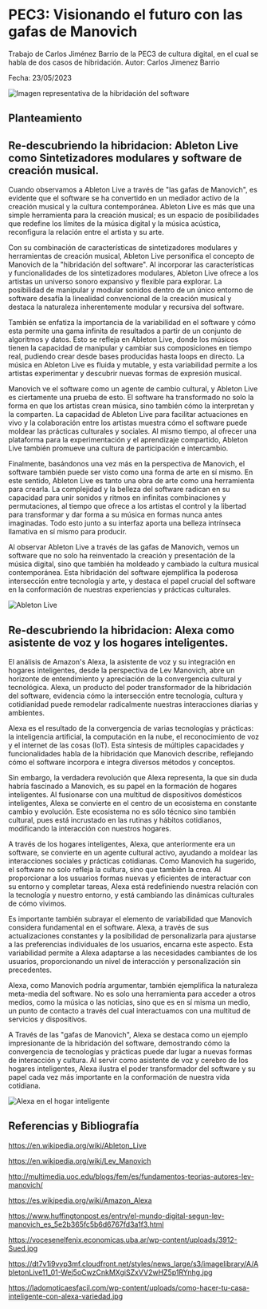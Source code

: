 # PEC3: Visionando el futuro con las gafas de Manovich
Trabajo de Carlos Jiménez Barrio de la PEC3 de cultura digital, en el cual se habla de dos casos de hibridación.
Autor: Carlos Jimenez Barrio

Fecha: 23/05/2023

![Imagen representativa de la hibridación del software](https://vocesenelfenix.economicas.uba.ar/wp-content/uploads/3912-Sued.jpg)

## Planteamiento

## Re-descubriendo la hibridacion: Ableton Live como Sintetizadores modulares y software de creación musical.

Cuando observamos a Ableton Live a través de "las gafas de Manovich", es evidente que el software se ha convertido en un mediador activo de la creación musical y la cultura contemporánea. Ableton Live es más que una simple herramienta para la creación musical; es un espacio de posibilidades que redefine los límites de la música digital y la música acústica, reconfigura la relación entre el artista y su arte.

Con su combinación de características de sintetizadores modulares y herramientas de creación musical, Ableton Live personifica el concepto de Manovich de la "hibridación del software". Al incorporar las características y funcionalidades de los sintetizadores modulares, Ableton Live ofrece a los artistas un universo sonoro expansivo y flexible para explorar. La posibilidad de manipular y modular sonidos dentro de un único entorno de software desafía la linealidad convencional de la creación musical y destaca la naturaleza inherentemente modular y recursiva del software.

También se enfatiza la importancia de la variabilidad en el software y cómo esta permite una gama infinita de resultados a partir de un conjunto de algoritmos y datos. Esto se refleja en Ableton Live, donde los músicos tienen la capacidad de manipular y cambiar sus composiciones en tiempo real, pudiendo crear desde bases producidas hasta loops en directo. La música en Ableton Live es fluida y mutable, y esta variabilidad permite a los artistas experimentar y descubrir nuevas formas de expresión musical.

Manovich ve el software como un agente de cambio cultural, y Ableton Live es ciertamente una prueba de esto. El software ha transformado no solo la forma en que los artistas crean música, sino también cómo la interpretan y la comparten. La capacidad de Ableton Live para facilitar actuaciones en vivo y la colaboración entre los artistas muestra cómo el software puede moldear las prácticas culturales y sociales. Al mismo tiempo, al ofrecer una plataforma para la experimentación y el aprendizaje compartido, Ableton Live también promueve una cultura de participación e intercambio.

Finalmente, basándonos una vez más en la perspectiva de Manovich, el software también puede ser visto como una forma de arte en sí mismo. En este sentido, Ableton Live es tanto una obra de arte como una herramienta para crearla. La complejidad y la belleza del software radican en su capacidad para unir sonidos y ritmos en infinitas combinaciones y permutaciones, al tiempo que ofrece a los artistas el control y la libertad para transformar y dar forma a su música en formas nunca antes imaginadas. Todo esto junto a su interfaz aporta una belleza intrínseca llamativa en sí mismo para producir.

Al observar Ableton Live a través de las gafas de Manovich, vemos un software que no solo ha reinventado la creación y presentación de la música digital, sino que también ha moldeado y cambiado la cultura musical contemporánea. Esta hibridación del software ejemplifica la poderosa intersección entre tecnología y arte, y destaca el papel crucial del software en la conformación de nuestras experiencias y prácticas culturales.

![Ableton Live](https://dt7v1i9vyp3mf.cloudfront.net/styles/news_large/s3/imagelibrary/A/AbletonLive11_01-Wej5oCwzCnkMXgiSZxVV2wHZ5p1RYnhg.jpg)

## Re-descubriendo la hibridacion: Alexa como asistente de voz y los hogares inteligentes.

El análisis de Amazon's Alexa, la asistente de voz y su integración en hogares inteligentes, desde la perspectiva de Lev Manovich, abre un horizonte de entendimiento y apreciación de la convergencia cultural y tecnológica. Alexa, un producto del poder transformador de la hibridación del software, evidencia cómo la intersección entre tecnología, cultura y cotidianidad puede remodelar radicalmente nuestras interacciones diarias y ambientes.

Alexa es el resultado de la convergencia de varias tecnologías y prácticas: la inteligencia artificial, la computación en la nube, el reconocimiento de voz y el internet de las cosas (IoT). Esta síntesis de múltiples capacidades y funcionalidades habla de la hibridación que Manovich describe, reflejando cómo el software incorpora e integra diversos métodos y conceptos.

Sin embargo, la verdadera revolución que Alexa representa, la que sin duda habría fascinado a Manovich, es su papel en la formación de hogares inteligentes. Al fusionarse con una multitud de dispositivos domésticos inteligentes, Alexa se convierte en el centro de un ecosistema en constante cambio y evolución. Este ecosistema no es sólo técnico sino también cultural, pues está incrustado en las rutinas y hábitos cotidianos, modificando la interacción con nuestros hogares.

A través de los hogares inteligentes, Alexa, que anteriormente era un software, se convierte en un agente cultural activo, ayudando a moldear las interacciones sociales y prácticas cotidianas. Como Manovich ha sugerido, el software no solo refleja la cultura, sino que también la crea. Al proporcionar a los usuarios formas nuevas y eficientes de interactuar con su entorno y completar tareas, Alexa está redefiniendo nuestra relación con la tecnología y nuestro entorno, y está cambiando las dinámicas culturales de cómo vivimos.

Es importante también subrayar el elemento de variabilidad que Manovich considera fundamental en el software. Alexa, a través de sus actualizaciones constantes y la posibilidad de personalizarla para ajustarse a las preferencias individuales de los usuarios, encarna este aspecto. Esta variabilidad permite a Alexa adaptarse a las necesidades cambiantes de los usuarios, proporcionando un nivel de interacción y personalización sin precedentes.

Alexa, como Manovich podría argumentar, también ejemplifica la naturaleza meta-media del software. No es solo una herramienta para acceder a otros medios, como la música o las noticias, sino que es en sí misma un medio, un punto de contacto a través del cual interactuamos con una multitud de servicios y dispositivos.

A Través de las "gafas de Manovich", Alexa se destaca como un ejemplo impresionante de la hibridación del software, demostrando cómo la convergencia de tecnologías y prácticas puede dar lugar a nuevas formas de interacción y cultura. Al servir como asistente de voz y cerebro de los hogares inteligentes, Alexa ilustra el poder transformador del software y su papel cada vez más importante en la conformación de nuestra vida cotidiana.

![Alexa en el hogar inteligente](https://ladomoticaesfacil.com/wp-content/uploads/como-hacer-tu-casa-inteligente-con-alexa-variedad.jpg)

## Referencias y Bibliografía

https://en.wikipedia.org/wiki/Ableton_Live

https://en.wikipedia.org/wiki/Lev_Manovich

http://multimedia.uoc.edu/blogs/fem/es/fundamentos-teorias-autores-lev-manovich/

https://es.wikipedia.org/wiki/Amazon_Alexa

https://www.huffingtonpost.es/entry/el-mundo-digital-segun-lev-manovich_es_5e2b365fc5b6d6767fd3a1f3.html

https://vocesenelfenix.economicas.uba.ar/wp-content/uploads/3912-Sued.jpg

https://dt7v1i9vyp3mf.cloudfront.net/styles/news_large/s3/imagelibrary/A/AbletonLive11_01-Wej5oCwzCnkMXgiSZxVV2wHZ5p1RYnhg.jpg

https://ladomoticaesfacil.com/wp-content/uploads/como-hacer-tu-casa-inteligente-con-alexa-variedad.jpg
